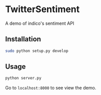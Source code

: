 # TwitterSentiment
A demo of indico's sentiment API

Installation
------------

```bash
sudo python setup.py develop
```


Usage
-----------

```bash
python server.py
```

Go to `localhost:8000` to see view the demo.
